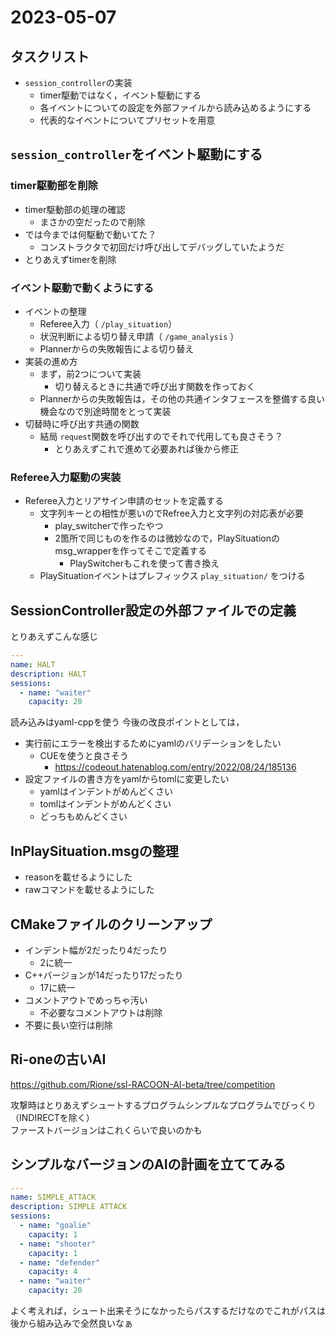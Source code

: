 # 2023-05-07

## タスクリスト

- `session_controller`の実装
  - timer駆動ではなく，イベント駆動にする
  - 各イベントについての設定を外部ファイルから読み込めるようにする
  - 代表的なイベントについてプリセットを用意

## `session_controller`をイベント駆動にする

### timer駆動部を削除

- timer駆動部の処理の確認
  - まさかの空だったので削除
- では今までは何駆動で動いてた？
  - コンストラクタで初回だけ呼び出してデバッグしていたようだ
- とりあえずtimerを削除

### イベント駆動で動くようにする

- イベントの整理
  - Referee入力（ `/play_situation`）
  - 状況判断による切り替え申請（ `/game_analysis` ）
  - Plannerからの失敗報告による切り替え
- 実装の進め方
  - まず，前2つについて実装
    - 切り替えるときに共通で呼び出す関数を作っておく
  - Plannerからの失敗報告は，その他の共通インタフェースを整備する良い機会なので別途時間をとって実装
- 切替時に呼び出す共通の関数
  - 結局 `request`関数を呼び出すのでそれで代用しても良さそう？
    - とりあえずこれで進めて必要あれば後から修正

### Referee入力駆動の実装

- Referee入力とリアサイン申請のセットを定義する
  - 文字列キーとの相性が悪いのでRefree入力と文字列の対応表が必要
    - play_switcherで作ったやつ
    - 2箇所で同じものを作るのは微妙なので，PlaySituationのmsg_wrapperを作ってそこで定義する
      - PlaySwitcherもこれを使って書き換え
  - PlaySituationイベントはプレフィックス `play_situation/` をつける

## SessionController設定の外部ファイルでの定義

とりあえずこんな感じ

```yaml
---
name: HALT
description: HALT
sessions:
  - name: "waiter"
    capacity: 20
```

読み込みはyaml-cppを使う
今後の改良ポイントとしては，

- 実行前にエラーを検出するためにyamlのバリデーションをしたい
  - CUEを使うと良さそう
    - <https://codeout.hatenablog.com/entry/2022/08/24/185136>
- 設定ファイルの書き方をyamlからtomlに変更したい
  - yamlはインデントがめんどくさい
  - tomlはインデントがめんどくさい
  - どっちもめんどくさい

## InPlaySituation.msgの整理

- reasonを載せるようにした
- rawコマンドを載せるようにした

## CMakeファイルのクリーンアップ

- インデント幅が2だったり4だったり
  - 2に統一
- C++バージョンが14だったり17だったり
  - 17に統一
- コメントアウトでめっちゃ汚い
  - 不必要なコメントアウトは削除
- 不要に長い空行は削除

## Ri-oneの古いAI

<https://github.com/Rione/ssl-RACOON-AI-beta/tree/competition>

攻撃時はとりあえずシュートするプログラムシンプルなプログラムでびっくり（INDIRECTを除く）  
ファーストバージョンはこれくらいで良いのかも

## シンプルなバージョンのAIの計画を立ててみる

```yaml
---
name: SIMPLE_ATTACK
description: SIMPLE ATTACK
sessions:
  - name: "goalie"
    capacity: 1
  - name: "shooter"
    capacity: 1
  - name: "defender"
    capacity: 4
  - name: "waiter"
    capacity: 20
```

よく考えれば，シュート出来そうになかったらパスするだけなのでこれがパスは後から組み込みで全然良いなぁ
